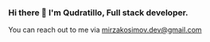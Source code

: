 ### Hi there 👋 I'm Qudratillo, Full stack developer.

You can reach out to me via mirzakosimov.dev@gmail.com
